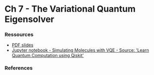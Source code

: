 # Ch 7 - The Variational Quantum Eigensolver


### Ressources

- [PDF slides]()
- [Jupyter notebook - Simulating Molecules with VQE - Source: 'Learn Quantum Computation using Qiskit']()

### References
